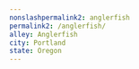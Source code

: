 ```yaml
---
﻿nonslashpermalink2: anglerfish
permalink2: /anglerfish/
alley: Anglerfish
city: Portland
state: Oregon
---
```

